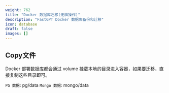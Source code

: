 ```yaml
---
weight: 762
title: "Docker 数据库迁移(无脑操作)"
description: "FastGPT Docker 数据库备份和迁移"
icon: database
draft: false
images: []
---
```


## Copy文件

Docker 部署数据库都会通过 volume 挂载本地的目录进入容器，如果要迁移，直接复制这些目录即可。

`PG 数据`: pg/data
`Mongo 数据`: mongo/data